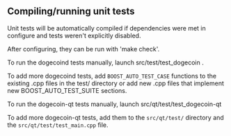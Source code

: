 Compiling/running unit tests
------------------------------------

Unit tests will be automatically compiled if dependencies were met in configure
and tests weren't explicitly disabled.

After configuring, they can be run with 'make check'.

To run the dogecoind tests manually, launch src/test/test_dogecoin .

To add more dogecoind tests, add `BOOST_AUTO_TEST_CASE` functions to the existing
.cpp files in the test/ directory or add new .cpp files that
implement new BOOST_AUTO_TEST_SUITE sections.

To run the dogecoin-qt tests manually, launch src/qt/test/test_dogecoin-qt

To add more dogecoin-qt tests, add them to the `src/qt/test/` directory and
the `src/qt/test/test_main.cpp` file.
